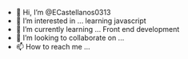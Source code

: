 - 👋 Hi, I’m @ECastellanos0313
- 👀 I’m interested in ... learning javascript
- 🌱 I’m currently learning ... Front end development
- 💞️ I’m looking to collaborate on ...
- 📫 How to reach me ...

<!---
ECastellanos0313/ECastellanos0313 is a ✨ special ✨ repository because its `README.md` (this file) appears on your GitHub profile.
You can click the Preview link to take a look at your changes.
--->
